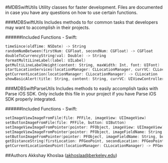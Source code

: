 #MDBSwiftUtils
Utility classes for faster development. Files are documented in case you have any questions on how to use certain functions.

###MDBSwiftUtils
Includes methods to for common tasks that developers may want to accomplish in their projects.

######Included Functions - Swift:
``` swift
timeSince(oldTime: NSDate) -> String
randomNumBetween(firstNum: CGFloat, secondNum: CGFloat) -> CGFloat
doubleToCurrencyString(val: Double) -> String
formatMultiLineLabel(label: UILabel)
getMultiLineLabelHeight(content: String, maxWidth: Int, font: UIFont)
startLocationServices(locationManager: CLLocationManager, currVC: CLLocationManagerDelegate) -> CGFloat
getCurrentLocation(locationManager: CLLocationManager) -> CLLocation
showBasicAlert(title: String, content: String, currVC: UIViewController)
```


###MDBSwiftParseUtils
Includes methods to easily accomplish tasks with Parse iOS SDK. Only include this file in your project if you have Parse iOS SDK properly integrated.

######Included Functions - Swift:
``` swift
setImageViewImageFromFile(file: PFFile, imageView: UIImageView)
setButtonImageFromFile(file: PFFile, button: UIButton)
setImageViewImageFromPointer(pointer: PFObject, imageView: UIImageView)
setImageViewImageFromPointer(pointer: PFObject, imageFieldName: String, imageView: UIImageView)
setButtonImageFromPointer(pointer: PFObject, imageFieldName: String, button: UIButton)
getDistanceString(firstLocation: PFGeoPoint, secondLocation: PFGeoPoint) -> String
getCurrentLocationGeoPoint(locationManager: CLLocationManager) -> PFGeoPoint
```

##Authors
Akkshay Khoslaa ([akhoslaa@berkeley.edu](mailto:akhoslaa@berkeley.edu))